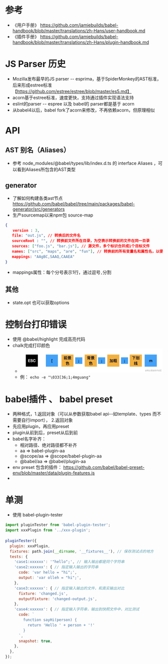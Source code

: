 # 参考
- 《用户手册》 https://github.com/jamiebuilds/babel-handbook/blob/master/translations/zh-Hans/user-handbook.md
- 《插件手册》 https://github.com/jamiebuilds/babel-handbook/blob/master/translations/zh-Hans/plugin-handbook.md

# JS Parser 历史
- Mozilla发布最早的JS parser -- esprima，基于SpiderMonkey的AST标准，后来形成estree标准【https://github.com/estree/estree/blob/master/es5.md】
- acorn基于estree标准，速度更快，支持通过插件实现语法支持
- eslint的parser -- espree 以及 babel的 parser都是基于 acorn
- 从babel4以后，babel fork了acorn来修改，不再依赖acorn，但原理相似


# API
## AST 别名（Aliases）
- 参考 node_modules/@babel/types/lib/index.d.ts 的 interface Aliases ，可以看到Aliases所包含的AST类型


## generator
- 了解如何构建各类ast节点 https://github.com/babel/babel/tree/main/packages/babel-generator/src/generators 
- 生产sourcemap以来npm包 source-map
```json
{
　　version : 3,
   file: "out.js", // 转换后的文件名
   sourceRoot : "", // 转换前文件所在目录，为空表示转换前的文件在同一目录
   sources: ["foo.js", "bar.js"], // 源文件，多个标识合并成1个目标文件
   names: ["src", "maps", "are", "fun"], // 转换前的所有变量名和属性名，以便让下面的mapping直接引用，减少体积
   mappings: "AAgBC,SAAQ,CAAEA"
}
```
- mappings属性：每个分号表示1行，通过逗号`,`分割

## 其他
- state.opt 也可以获取options


# 控制台打印错误

- 使用 @babel/highlight 完成高亮代码
- chalk完成打印颜色
  - ![Alt text](image.png)
  - 例： `echo -e "\033[36;1;4mguang"`

# babel插件 、 babel preset
- 两种格式，1.返回对象（可以从参数获取babel api--如template、types 而不需要自行import）， 2.返回对象
- 先应用plugin，再应用preset
- plugin从前到后，preset从后到前
- babel名字补齐：
  - 相对路径、绝对路径都不补齐
  - aa => babel-plugin-aa
  - @scope/aa => @scope/babel-plugin-aa
  - @babel/aa => @babel/plugin-aa
- env preset 包含的插件： https://github.com/babel/babel-preset-env/blob/master/data/plugin-features.js
- 


# 单测
- 使用 babel-plugin-tester
```js
import pluginTester from 'babel-plugin-tester';
import xxxPlugin from '../xxx-plugin';

pluginTester({
  plugin: xxxPlugin,
  fixtures: path.join(__dirname, '__fixtures__'), // 保存测试点的地方
  tests: {
    'case1:xxxxxx': '"hello";', // 输入输出都是同个字符串
    'case2:xxxxxx': { // 指定输入输出的字符串
      code: 'var hello = "hi";',
      output: 'var olleh = "hi";',
    },
    'case3:xxxxxx': { // 指定输入输出的文件，和真实输出对比
      fixture: 'changed.js',
      outputFixture: 'changed-output.js',
    },
    'case4:xxxxxx': { // 指定输入字符串，输出到快照文件中，对比测试
      code: `
        function sayHi(person) {
          return 'Hello ' + person + '!'
        }
      `,
      snapshot: true,
    },
  },
});
```
